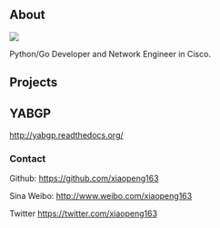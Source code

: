 ## About

![](/thumbnails/about/1.png)

Python/Go Developer and Network Engineer in Cisco.

## Projects

## YABGP

http://yabgp.readthedocs.org/

### Contact

Github: https://github.com/xiaopeng163

Sina Weibo: http://www.weibo.com/xiaopeng163

Twitter https://twitter.com/xiaopeng163
